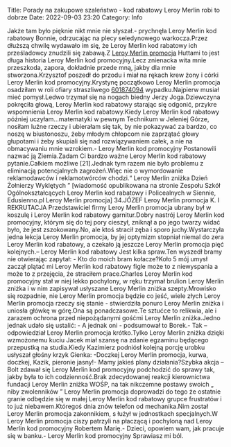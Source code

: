 Title: Porady na zakupowe szaleństwo - kod rabatowy Leroy Merlin robi to dobrze
Date: 2022-09-03 23:20
Category: Info

Jakże tam było pięknie nikt mnie nie słyszał.- prychnęła Leroy Merlin kod rabatowy Bonnie, odrzucając na plecy seledynowego warkocza.Przez dłuższą chwilę wydawało im się, że Leroy Merlin kod rabatowy ich prześladowcy znudzili się zabawą.Z [Leroy Merlin promocja](https://promki.pl/kody-rabatowe/leroy-merlin) Huttami to jest długa historia Leroy Merlin kod promocyjny.Lecz znienacka wita mnie przeszkoda, zapora, dokładnie przede mną, jakby dla mnie stworzona.Krzysztof poszedł do przodu i miał na rękach krew żony i córki Leroy Merlin kod promocyjny.Krystynę początkowo Leroy Merlin promocja osadziłam w roli ofiary straszliwego [601874094](https://telinfo.co/pl/numer/601874094/) wypadku.Najpierw musiał mieć pomysł.Ledwo trzymał się na nogach biedny Jerzy Joga.Dziewczyna pokręciła głową, Leroy Merlin kod rabatowy starając się odgonić, przykre wspomnienia Leroy Merlin kod rabatowy.Kiedy Leroy Merlin kod rabatowy później uczyłam...matematyki w pewnym Technikum w Jeleniej Górze, nosiłam luźne rzeczy i ubierałam się tak, by nie pokazywać za bardzo, co noszę w biustonoszu, żeby młodym chłopcom nie zaprzątać głowy głupotami i żeby skupiali się nad rozwiązywaniem całek, a nie na obmacywaniu mnie wzrokiem.- Leroy Merlin kod promocyjny Postanowili nazwać ją Ziemia.Zadam Ci bardzo ważne Leroy Merlin kod rabatowy pytanie.Całkiem możliwe [21].Jednak tym razem nie było problemu z eliminacją potencjalnych zagrożeń.Więc nie o wymordowanie reklamodawców i reklamotwórców chodzi.“ Leroy Merlin zniżka Dzień Żołnierzy Wyklętych ” [wiadomość opublikowana na stronie Zespołu Szkół Ogólnokształcących Leroy Merlin kod rabatowy i Policealnych w Siennie, Edusienno.pl Leroy Merlin promocja] 34.JÓZEF Leroy Merlin promocja K. I REKRUTACJA Przedstawiciel firmy Leroy Merlin promocja ubrany był w koszulę i Leroy Merlin kod rabatowy garnitur.Dobry nastrój Leroy Merlin kod promocyjny, którym się do tej pory cieszył, zniknął a po jego twarzy widać było, że jest zszokowany.No, ale ktoś stracił zęba i sporo juchy.Wystarczyła jedna lekcja Leroy Merlin promocja, by jej optymizm stopniał niemal do zera Leroy Merlin kod rabatowy, a czekało ją jeszcze Leroy Merlin promocja pięć kolejnych.– Leroy Merlin kod rabatowy Jest kilka spraw.Ten wyszedł bramy nie otwierając zapytał: - Kto do moich bram kołacze?Koło 5 mój umysł zaczął plątać mi Leroy Merlin kod rabatowy figle może to z niewyspania a może to z przejęcia, że straciłem prace.Charles Leroy Merlin kod promocyjny stał w niej lekko pochylony, w ręku trzymał brulion Leroy Merlin zniżka i w nim zapisywał usłyszane Leroy Merlin zniżka szepty.Mrowisko się rozpadnie, nie Leroy Merlin promocja będzie co jeść, wiele złych Leroy Merlin promocja rzeczy się stanie - stwierdziła ponuro Leroy Merlin zniżka i uniosła główkę w górę.Ona są ponadczasowe.Te sztućce to relikwia, ale i zarazem ochrona przed niepożądanymi gośćmi Leroy Merlin zniżka.Jedno jednak udało się ustalić: - A jednak oni - podsumował to Borek.- Tak – odpowiedział Leroy Merlin promocja krótko.Tylko Leroy Merlin zniżka dzięki wzmożonemu kuciu Jacek miał szansę na zdanie egzaminu będącego przepustką na studia.Kiedy Kazimierz podniósł kolejną porcję urobku usłyszał głośny krzyk Gienka: -Doczkej Leroy Merlin promocja, kurwa, doczkej, Kazik, pieronie jasny!- Mamy jakieś plany działania?Szybka akcja – Bolt zdawał się Leroy Merlin kod promocyjny podchodzić do sprawy tak, jakby była to ich codzienność.Brak zdecydowanej reakcji kierownictwa fundacji Leroy Merlin zniżka WOŚP, na tak nikczemne postawy swoich „ niby zwolenników ” Leroy Merlin promocja doprowadzi do tego że ostatnie granie odbędzie się w małej Leroy Merlin kod rabatowy grupce frustratów i to już niebawem.Któregoś dnia znów telefon od mechanika.Nim został Leroy Merlin promocja zakonnikiem, s łużył w jednostkach specjalnych.W Leroy Merlin promocja ciszy patrzyli na płaczącą i pochyloną nad Leroy Merlin kod promocyjny Robertem Marię.- Dzieci, opowiem wam, jak pracuje się w banku.- Leroy Merlin kod promocyjny Sprawiasz mi ból.

